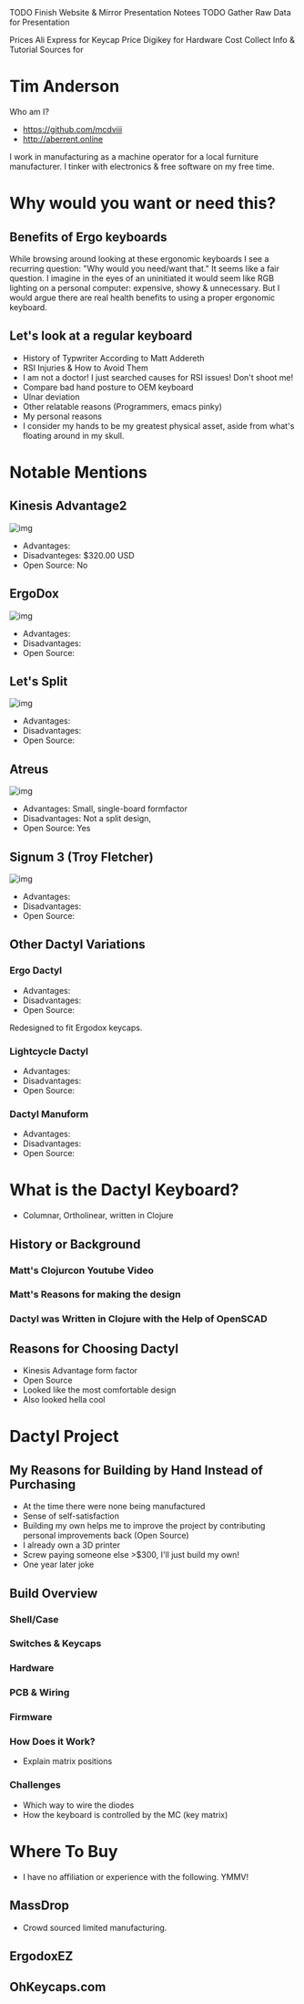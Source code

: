 <div class="NOTES">
TODO Finish Website & Mirror Presentation Notees
TODO Gather Raw Data for Presentation

Prices
Ali Express for Keycap Price
Digikey for Hardware Cost
Collect Info & Tutorial Sources for

</div>


# Tim Anderson

Who am I?

-   <https://github.com/mcdviii>
-   <http://aberrent.online>

<div class="NOTES">
I work in manufacturing as a machine operator for a local furniture
  manufacturer.
I tinker with electronics & free software on my free time.

</div>


# Why would you want or need this?


## Benefits of Ergo keyboards

While browsing around looking at these ergonomic keyboards I see a recurring
question:
"Why would you need/want that."
It seems like a fair question. I imagine in the eyes of an uninitiated it would
seem like RGB lighting on a personal computer: expensive, showy & unnecessary.
But I would argue there are real health benefits to using a proper ergonomic keyboard.


## Let's look at a regular keyboard

-   History of Typwriter According to Matt Addereth
-   RSI Injuries & How to Avoid Them
-   I am not a doctor! I just searched causes for RSI issues! Don't shoot me!
-   Compare bad hand posture to OEM keyboard
-   Ulnar deviation
-   Other relatable reasons (Programmers, emacs pinky)
-   My personal reasons
-   I consider my hands to be my greatest physical asset, aside from what's floating around in my skull.


# Notable Mentions


## Kinesis Advantage2

![img](img/Kinesis_Adv2.jpg)

-   Advantages:
-   Disadvanteges: $320.00 USD
-   Open Source: No

<div class="NOTES">


</div>


## ErgoDox

![img](img/Ergodox_EZ.jpg)

-   Advantages:
-   Disadvantages:
-   Open Source:

<div class="NOTES">


</div>


## Let's Split

![img](img/Let's_Split.jpg)

-   Advantages:
-   Disadvantages:
-   Open Source:

<div class="NOTES">


</div>


## Atreus

![img](img/Atreus.jpg)

-   Advantages: Small, single-board formfactor
-   Disadvantages: Not a split design,
-   Open Source: Yes

<div class="NOTES">


</div>


## Signum 3 (Troy Fletcher)

![img](img/Signum3.0.jpg)

-   Advantages:
-   Disadvantages:
-   Open Source:

<div class="NOTES">


</div>


## Other Dactyl Variations


### Ergo Dactyl

-   Advantages:
-   Disadvantages:
-   Open Source:

<div class="NOTES">
Redesigned to fit Ergodox keycaps.

</div>


### Lightcycle Dactyl

-   Advantages:
-   Disadvantages:
-   Open Source:

<div class="NOTES">


</div>


### Dactyl Manuform

-   Advantages:
-   Disadvantages:
-   Open Source:

<div class="NOTES">


</div>


# What is the Dactyl Keyboard?

-   Columnar, Ortholinear, written in Clojure


## History or Background


### Matt's Clojurcon Youtube Video


### Matt's Reasons for making the design


### Dactyl was Written in Clojure with the Help of OpenSCAD


## Reasons for Choosing Dactyl

-   Kinesis Advantage form factor
-   Open Source
-   Looked like the most comfortable design
-   Also looked hella cool


# Dactyl Project


## My Reasons for Building by Hand Instead of Purchasing

-   At the time there were none being manufactured
-   Sense of self-satisfaction
-   Building my own helps me to improve the project by contributing personal
    improvements back (Open Source)
-   I already own a 3D printer
-   Screw paying someone else >$300, I'll just build my own!
-   One year later joke


## Build Overview


### Shell/Case


### Switches & Keycaps


### Hardware


### PCB & Wiring


### Firmware


### How Does it Work?

-   Explain matrix positions


### Challenges

-   Which way to wire the diodes
-   How the keyboard is controlled by the MC (key matrix)


# Where To Buy

-   I have no affiliation or experience with the following. YMMV!


## MassDrop

-   Crowd sourced limited manufacturing.


## ErgodoxEZ


## OhKeycaps.com

